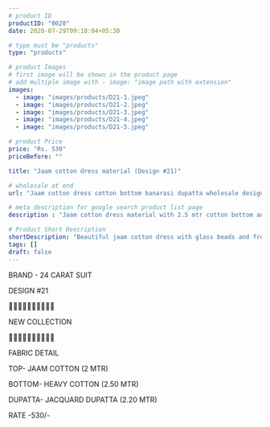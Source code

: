 ```yaml
---
# product ID
productID: "0020"
date: 2020-07-29T09:10:04+05:30

# type must be "products"
type: "products"

# product Images
# first image will be shown in the product page
# add multiple image with - image: "image path with extension"
images:
  - image: "images/products/D21-1.jpeg"
  - image: "images/products/D21-2.jpeg"
  - image: "images/products/D21-3.jpeg"
  - image: "images/products/D21-4.jpeg"
  - image: "images/products/D21-5.jpeg"

# product Price
price: "Rs. 530"
priceBefore: ""

title: "Jaam cotton dress material (Design #21)"

# wholesale at end 
url: "Jaam cotton dress cotton bottom banarasi dupatta wholesale design21"

# meta description for google search product list page
description : "Jaam cotton dress material with 2.5 mtr cotton bottom and jacquard dupatta"

# Product Short Description
shortDescription: "Beautiful jaam cotton dress with glass beads and french knot handwork, contrast 2.5 mtr cotton bottom with jacquard banarasi dupatta."
tags: []
draft: false
---
```

BRAND - 24 CARAT SUIT

DESIGN #21

💐💐💐💐💐💐💐💐💐💐

NEW COLLECTION

🌷🌷🌷🌷🌷🌷🌷🌷🌷🌷

FABRIC DETAIL

TOP- JAAM COTTON (2 MTR)

BOTTOM- HEAVY COTTON (2.50 MTR)

DUPATTA- JACQUARD DUPATTA (2.20 MTR)

RATE -530/-
